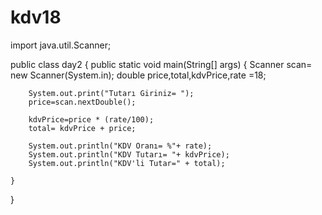 # kdv18
import java.util.Scanner;

public class day2 {
    public static void main(String[] args) {
        Scanner scan= new Scanner(System.in);
        double price,total,kdvPrice,rate =18;

        System.out.print("Tutarı Giriniz= ");
        price=scan.nextDouble();

        kdvPrice=price * (rate/100);
        total= kdvPrice + price;

        System.out.println("KDV Oranı= %"+ rate);
        System.out.println("KDV Tutarı= "+ kdvPrice);
        System.out.println("KDV'li Tutar=" + total);

    }
}
